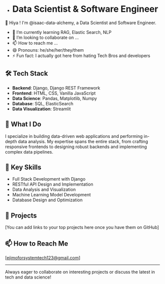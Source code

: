 
- # Data Scientist & Software Engineer

👋 Hiya ! I'm  @isaac-data-alchemy, a Data Scientist and  Software Engineer.

- 🌱 I’m currently learning RAG, Elastic Search, NLP
- 💞️ I’m looking to collaborate on ...
- 📫 How to reach me ...
- 😄 Pronouns: he/she/her/they/them
- ⚡ Fun fact: I actually got here from hating Tech Bros and developers 

## 🛠️ Tech Stack

- **Backend**: Django, Django REST Framework
- **Frontend**: HTML, CSS, Vanilla JavaScript
- **Data Science**: Pandas, Matplotlib, Numpy 
- **Database**: SQL, ElasticSearch
- **Data Visualization**: Streamlit

## 💼 What I Do

I specialize in building data-driven web applications and performing in-depth data analysis. My expertise spans the entire stack, from crafting responsive frontends to designing robust backends and implementing complex data pipelines.

## 🚀 Key Skills

- Full Stack Development with Django
- RESTful API Design and Implementation
- Data Analysis and Visualization
- Machine Learning Model Development
- Database Design and Optimization

## 🌟 Projects

[You can add links to your top projects here once you have them on GitHub]

## 📫 How to Reach Me

[ejimoforsystemtech123@gmail.com]

---

Always eager to collaborate on interesting projects or discuss the latest in tech and data science!

<!---
isaac-data-alchemy/isaac-data-alchemy is a ✨ special ✨ repository because its `README.md` (this file) appears on your GitHub profile.
You can click the Preview link to take a look at your changes.
--->
